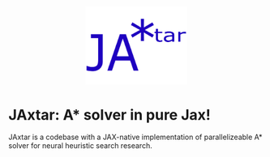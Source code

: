 <div align="center">
<img src="images/JAxtar.png" alt="logo" width="200"></img>
</div>

# JAxtar: A* solver in pure Jax!

JAxtar is a codebase with a JAX-native implementation of parallelizeable A* solver for neural heuristic search research.



